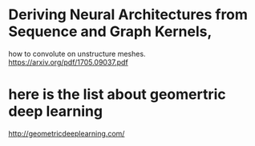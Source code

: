 # Deriving Neural Architectures from Sequence and Graph Kernels,
how to convolute on unstructure meshes.
https://arxiv.org/pdf/1705.09037.pdf

# here is the list about geomertric deep learning

http://geometricdeeplearning.com/
